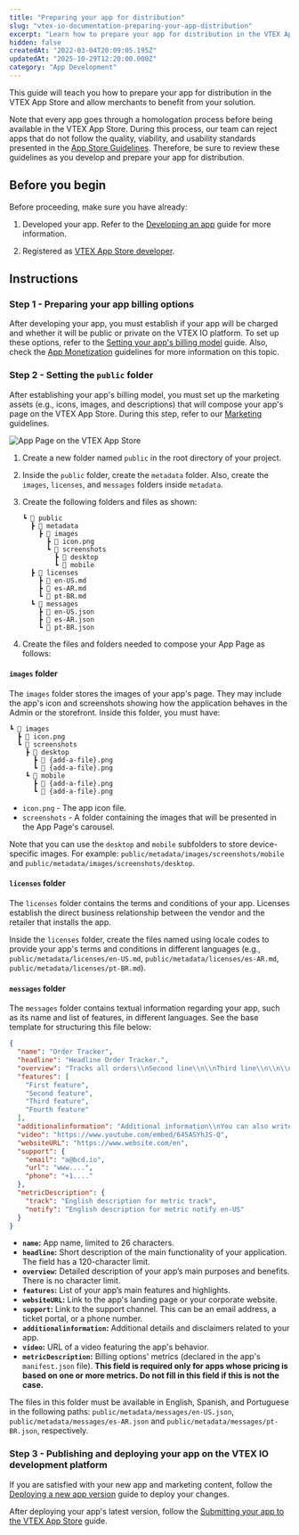 ```yaml
---
title: "Preparing your app for distribution"
slug: "vtex-io-documentation-preparing-your-app-distribution"
excerpt: "Learn how to prepare your app for distribution in the VTEX App Store."
hidden: false
createdAt: "2022-03-04T20:09:05.195Z"
updatedAt: "2025-10-29T12:20:00.000Z"
category: "App Development"
---
```


This guide will teach you how to prepare your app for distribution in the VTEX App Store and allow merchants to benefit from your solution.

Note that every app goes through a homologation process before being available in the VTEX App Store. During this process, our team can reject apps that do not follow the quality, viability, and usability standards presented in the [App Store Guidelines](https://developers.vtex.com/docs/guides/vtex-io-documentation-homologation-requirements-for-vtex-app-store). Therefore, be sure to review these guidelines as you develop and prepare your app for distribution.

## Before you begin

Before proceeding, make sure you have already:

1. Developed your app. Refer to the [Developing an app](https://developers.vtex.com/docs/guides/vtex-io-documentation-developing-an-app) guide for more information.

2. Registered as [VTEX App Store developer](https://developers.vtex.com/docs/guides/vtex-io-documentation-becoming-a-registered-vtex-app-store-developer).

## Instructions

### Step 1 - Preparing your app billing options

After developing your app, you must establish if your app will be charged and whether it will be public or private on the VTEX IO platform. To set up these options, refer to the [Setting your app's billing model](https://developers.vtex.com/docs/guides/vtex-io-documentation-setting-your-apps-billing-model) guide. Also, check the [App Monetization](https://developers.vtex.com/docs/guides/vtex-io-documentation-business-guidelines-app-monetization) guidelines for more information on this topic.

### Step 2 - Setting the `public` folder

After establishing your app's billing model, you must set up the marketing assets (e.g., icons, images, and descriptions) that will compose your app's page on the VTEX App Store. During this step, refer to our [Marketing](https://developers.vtex.com/docs/guides/vtex-io-documentation-business-guidelines-marketing-assets) guidelines.

![App Page on the VTEX App Store](https://cdn.jsdelivr.net/gh/vtexdocs/dev-portal-content@main/docs/guides/vtex-io/Perks/vtex-io-documentation-homologation-requirements-for-vtex-app-store/app-store-page-example.png?raw=true)

1. Create a new folder named `public` in the root directory of your project.
2. Inside the `public` folder, create the `metadata` folder. Also, create the `images`, `licenses`, and `messages` folders inside `metadata`.
3. Create the following folders and files as shown:

    ```plaintext
    ┗ 📂 public
      ┣ 📂 metadata
        ┣ 📂 images
          ┣ 📄 icon.png
          ┗ 📂 screenshots
            ┣ 📂 desktop
            ┗ 📂 mobile
      ┣ 📂 licenses
        ┣ 📄 en-US.md
        ┣ 📄 es-AR.md
        ┗ 📄 pt-BR.md
      ┗ 📂 messages
        ┣ 📄 en-US.json
        ┣ 📄 es-AR.json
        ┗ 📄 pt-BR.json
    ```

4. Create the files and folders needed to compose your App Page as follows:

#### `images` folder

The `images` folder stores the images of your app's page. They may include the app's icon and screenshots showing how the application behaves in the Admin or the storefront. Inside this folder, you must have:

```plaintext
┗ 📂 images
  ┣ 📄 icon.png
  ┗ 📂 screenshots
    ┣ 📂 desktop
      ┣ 📄 {add-a-file}.png
      ┗ 📄 {add-a-file}.png
    ┗ 📂 mobile
      ┣ 📄 {add-a-file}.png
      ┗ 📄 {add-a-file}.png
```

- `icon.png` - The app icon file.
- `screenshots` - A folder containing the images that will be presented in the App Page's carousel.

Note that you can use the `desktop` and `mobile` subfolders to store device-specific images. For example: `public/metadata/images/screenshots/mobile` and `public/metadata/images/screenshots/desktop`.

#### `licenses` folder

The `licenses` folder contains the terms and conditions of your app. Licenses establish the direct business relationship between the vendor and the retailer that installs the app.

Inside the `licenses` folder, create the files named using locale codes to provide your app's terms and conditions in different languages (e.g., `public/metadata/licenses/en-US.md`, `public/metadata/licenses/es-AR.md`, `public/metadata/licenses/pt-BR.md`).

#### `messages` folder

The `messages` folder contains textual information regarding your app, such as its name and list of features, in different languages.
See the base template for structuring this file below:

```json
{
  "name": "Order Tracker",
  "headline": "Headline Order Tracker.",
  "overview": "Tracks all orders\\nSecond line\\n\\nThird line\\n\\n\\n\\n\\nFourth line",
  "features": [
    "First feature",
    "Second feature",
    "Third feature",
    "Fourth feature"
  ],
  "additionalinformation": "Additional information\\nYou can also write new lines here\\n\\n\\nIt should work just like the overview",
  "video": "https://www.youtube.com/embed/645ASYhJS-Q",
  "websiteURL": "https://www.website.com/en",
  "support": {
    "email": "a@bcd.io",
    "url": "www....",
    "phone": "+1...."
  },
  "metricDescription": {
    "track": "English description for metric track",
    "notify": "English description for metric notify en-US"
  }
}
```

- **`name`:** App name, limited to 26 characters.
- **`headline`:** Short description of the main functionality of your application. The field has a 120-character limit.
- **`overview`:** Detailed description of your app’s main purposes and benefits. There is no character limit.
- **`features`:** List of your app’s main features and highlights.
- **`websiteURL`:** Link to the app's landing page or your corporate website.
- **`support`:** Link to the support channel. This can be an email address, a ticket portal, or a phone number.
- **`additionalinformation`:** Additional details and disclaimers related to your app.
- **`video`:** URL of a video featuring the app's behavior.
- **`metricDescription`:** Billing options' metrics (declared in the app's `manifest.json` file). **This field is required only for apps whose pricing is based on one or more metrics. Do not fill in this field if this is not the case.**

The files in this folder must be available in English, Spanish, and Portuguese in the following paths: `public/metadata/messages/en-US.json`, `public/metadata/messages/es-AR.json` and `public/metadata/messages/pt-BR.json`, respectively.

### Step 3 - Publishing and deploying your app on the VTEX IO development platform

If you are satisfied with your new app and marketing content, follow the [Deploying a new app version](https://developers.vtex.com/docs/guides/vtex-io-documentation-making-your-new-app-version-publicly-available) guide to deploy your changes.

After deploying your app's latest version, follow the [Submitting your app to the VTEX App Store](https://developers.vtex.com/docs/guides/vtex-io-documentation-submitting-your-app-in-the-vtex-app-store) guide.
